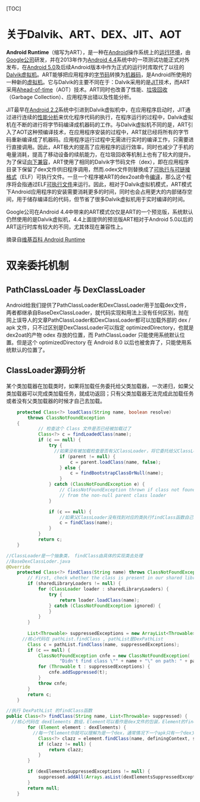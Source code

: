 [TOC]

# 关于Dalvik、ART、DEX、JIT、AOT

**Android Runtime**（缩写为ART），是一种在[Android](https://zh.wikipedia.org/wiki/Android)操作系统上的[运行环境](https://zh.wikipedia.org/wiki/运行环境)，由[Google公司](https://zh.wikipedia.org/wiki/Google公司)研发，并在2013年作为[Android 4.4](https://zh.wikipedia.org/wiki/Android_4.4)系统中的一项测试功能正式对外发布，在[Android 5.0](https://zh.wikipedia.org/wiki/Android_5.0)及后续Android版本中作为正式的运行时库取代了以往的[Dalvik虚拟机](https://zh.wikipedia.org/wiki/Dalvik虚拟机)。ART能够把应用程序的[字节码](https://zh.wikipedia.org/wiki/字节码)转换为[机器码](https://zh.wikipedia.org/wiki/機器碼)，是Android所使用的一种新的[虚拟机](https://zh.wikipedia.org/wiki/虚拟机)。它与Dalvik的主要不同在于：Dalvik采用的是[JIT](https://zh.wikipedia.org/wiki/JIT)技术，而ART采用[Ahead-of-time](https://zh.wikipedia.org/w/index.php?title=Ahead-of-time_compilation&action=edit&redlink=1)（AOT）技术。ART同时也改善了性能、[垃圾回收](https://zh.wikipedia.org/wiki/垃圾回收_(計算機科學))（Garbage Collection）、应用程序出错以及性能分析。

JIT最早在[Android 2.2](https://zh.wikipedia.org/wiki/Android_2.2)系统中引进到Dalvik虚拟机中，在应用程序启动时，JIT通过进行连续的[性能分析](https://zh.wikipedia.org/wiki/性能分析)来优化程序代码的执行，在程序运行的过程中，Dalvik虚拟机在不断的进行将字节码编译成机器码的工作。与Dalvik虚拟机不同的是，ART引入了AOT这种预编译技术，在应用程序安装的过程中，ART就已经将所有的字节码重新编译成了机器码。应用程序运行过程中无需进行实时的编译工作，只需要进行直接调用。因此，ART极大的提高了应用程序的运行效率，同时也减少了手机的电量消耗，提高了移动设备的续航能力，在垃圾回收等机制上也有了较大的提升。为了保证[向下兼容](https://zh.wikipedia.org/wiki/向下兼容)，ART使用了相同的Dalvik字节码文件（dex），即在应用程序目录下保留了dex文件供旧程序调用，然而.odex文件则替换成了[可执行与可链接格式](https://zh.wikipedia.org/wiki/可執行與可鏈接格式)（ELF）可执行文件。一旦一个程序被ART的dex2oat命令[编译](https://zh.wikipedia.org/wiki/编译)，那么这个程序将会指通过ELF[可执行文件](https://zh.wikipedia.org/wiki/可执行文件)来运行。因此，相对于Dalvik虚拟机模式，ART模式下Android应用程序的安装需要消耗更多的时间，同时也会占用更大的内部储存空间，用于储存编译后的代码，但节省了很多Dalvik虚拟机用于实时编译的时间。

Google公司在Android 4.4中带来的ART模式仅仅是ART的一个预览版，系统默认仍然使用的是Dalvik虚拟机，4.4上面提供的预览版ART相对于Android 5.0以后的ART运行时库有较大的不同，尤其体现在兼容性上。

摘录自[维基百科 Android Runtime](https://zh.wikipedia.org/wiki/Android_Runtime)





# 双亲委托机制

## PathClassLoader 与 DexClassLoader

Android给我们提供了PathClassLoader和DexClassLoader用于加载dex文件，两者都继承自BaseDexClassLoader，就代码实现和用法上没有任何区别，抛在网上误导人的文章PathClassLoader和DexClassLoader都可以加载外部的 dex / apk 文件，只不过区别是DexClassLoader可以指定 optimizedDirectory，也就是dex2oat的产物 odex 存放的位置，而 PathClassLoader 只能使用系统默认位置。但是这个 optimizedDirectory 在 Android 8.0 以后也被舍弃了，只能使用系统默认的位置了。

## ClassLoader源码分析

某个类加载器在加载类时，如果将加载任务委托给父类加载器，一次递归，如果父类加载器可以完成类加载任务，就成功返回；只有父类加载器无法完成此加载任务或者没有父类加载器的时候才自己去加载。

```java
    protected Class<?> loadClass(String name, boolean resolve)
        throws ClassNotFoundException
    {
            // 检查这个 Class 文件是否已经被加载过了
            Class<?> c = findLoadedClass(name);
            if (c == null) {
                try {
                  //如果没有被加载检查是否有父ClassLoader，将它委托给父ClassLoader
                    if (parent != null) {
                        c = parent.loadClass(name, false);
                    } else {
                        c = findBootstrapClassOrNull(name);
                    }
                } catch (ClassNotFoundException e) {
                    // ClassNotFoundException thrown if class not found
                    // from the non-null parent class loader
                }

                if (c == null) {
                    //如果父ClassLoader没有找到对应的类执行findClass函数自己去查找
                    c = findClass(name);
                }
            }
            return c;
    }
```



```java
//ClassLoader是一个抽象类， findClass由具体的实现类去处理
//BaseDexClassLoder.java
@Override
    protected Class<?> findClass(String name) throws ClassNotFoundException {
        // First, check whether the class is present in our shared libraries.
        if (sharedLibraryLoaders != null) {
            for (ClassLoader loader : sharedLibraryLoaders) {
                try {
                    return loader.loadClass(name);
                } catch (ClassNotFoundException ignored) {
                }
            }
        }
        
        List<Throwable> suppressedExceptions = new ArrayList<Throwable>();
      //核心代码在 pathList.findClass , pathList是DexPathList 
        Class c = pathList.findClass(name, suppressedExceptions);
        if (c == null) {
            ClassNotFoundException cnfe = new ClassNotFoundException(
                    "Didn't find class \"" + name + "\" on path: " + pathList);
            for (Throwable t : suppressedExceptions) {
                cnfe.addSuppressed(t);
            }
            throw cnfe;
        }
        return c;
    }
```

```java
//执行 DexPathList 的findClass函数 
public Class<?> findClass(String name, List<Throwable> suppressed) {
  //核心代码在 dexElements 数组，Element可以看作是dex文件的包装，Element的findClass函数最终会执行 DexFile的loadClassBinaryName 函数，最终的加载操作是交给一个本地函数 loadClassBinaryName 来执行的
        for (Element element : dexElements) {
          //每一个Element你就可以理解为是一个dex，通常情况下一个apk只有一个dex文件，所以你在执行热修复的操作的时候可以将问题代码打包成dex，确保将修复好的dex文件塞入到“问题dex”前面
            Class<?> clazz = element.findClass(name, definingContext, suppressed);
            if (clazz != null) {
                return clazz;
            }
        }

        if (dexElementsSuppressedExceptions != null) {
            suppressed.addAll(Arrays.asList(dexElementsSuppressedExceptions));
        }
        return null;
    }
```

